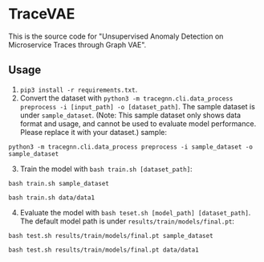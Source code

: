 # TraceVAE
This is the source code for "Unsupervised Anomaly Detection on Microservice Traces through Graph VAE".

## Usage
1. `pip3 install -r requirements.txt`.
2. Convert the dataset with `python3 -m tracegnn.cli.data_process preprocess -i [input_path] -o [dataset_path]`. The sample dataset is under `sample_dataset`. (Note: This sample dataset only shows data format and usage, and cannot be used to evaluate model performance. Please replace it with your dataset.)
sample:
```
python3 -m tracegnn.cli.data_process preprocess -i sample_dataset -o sample_dataset
```
3. Train the model with `bash train.sh [dataset_path]`:
```
bash train.sh sample_dataset

bash train.sh data/data1
```
4. Evaluate the model with `bash teset.sh [model_path] [dataset_path]`. The default model path is under `results/train/models/final.pt`:
```
bash test.sh results/train/models/final.pt sample_dataset

bash test.sh results/train/models/final.pt data/data1
```
